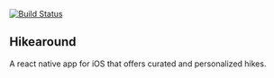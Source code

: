 [![Build Status](https://travis-ci.com/pdugan20/hikearound-app.svg?branch=master)](https://travis-ci.com/pdugan20/hikearound-app)

## Hikearound
A react native app for iOS that offers curated and personalized hikes.
